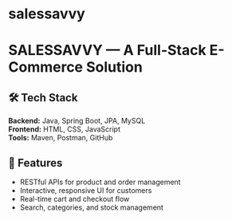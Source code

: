 # salessavvy

# SALESSAVVY — A Full-Stack E-Commerce Solution

## 🛠️ Tech Stack
**Backend:** Java, Spring Boot, JPA, MySQL  
**Frontend:** HTML, CSS, JavaScript  
**Tools:** Maven, Postman, GitHub

## 🚀 Features
- RESTful APIs for product and order management  
- Interactive, responsive UI for customers  
- Real-time cart and checkout flow  
- Search, categories, and stock management  

